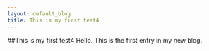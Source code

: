 ```yaml
---
layout: default_blog
title: This is my first test4
---
```

##This is my first test4
Hello.
This is the first entry in my new blog.